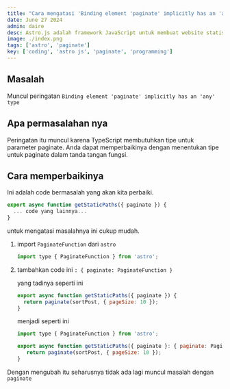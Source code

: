 ```yaml
---
title: "Cara mengatasi 'Binding element 'paginate' implicitly has an 'any' type'"
date: June 27 2024
admin: daire
desc: Astro.js adalah framework JavaScript untuk membuat website statis dan dinamis. Salah satu fitur yang berguna di Astro.js adalah pagination, yang memungkinkan Anda untuk membagi konten menjadi beberapa halaman.
image: ./index.png
tags: ['astro', 'paginate']
key: ['coding', 'astro js', 'paginate', 'programming']
---
```


## Masalah

Muncul peringatan `Binding element 'paginate' implicitly has an 'any' type`

## Apa permasalahan nya

Peringatan itu muncul karena TypeScript membutuhkan tipe untuk parameter paginate. Anda dapat memperbaikinya dengan menentukan tipe untuk paginate dalam tanda tangan fungsi.

## Cara memperbaikinya

Ini adalah code bermasalah yang akan kita perbaiki.

```ts
export async function getStaticPaths({ paginate }) {
  ... code yang lainnya...
}
```

untuk mengatasi masalahnya ini cukup mudah.

1. import `PaginateFunction` dari `astro`
   ```javascript
   import type { PaginateFunction } from 'astro';
   ```
2. tambahkan code ini `: { paginate: PaginateFunction }`

   yang tadinya seperti ini

   ```javascript
   export async function getStaticPaths({ paginate }) {
     return paginate(sortPost, { pageSize: 10 });
   }
   ```

   menjadi seperti ini

   ```javascript
   import type { PaginateFunction } from 'astro';

   export async function getStaticPaths({ paginate }: { paginate: PaginateFunction }) {
      return paginate(sortPost, { pageSize: 10 });
   }
   ```

Dengan mengubah itu seharusnya tidak ada lagi muncul masalah dengan `paginate`
